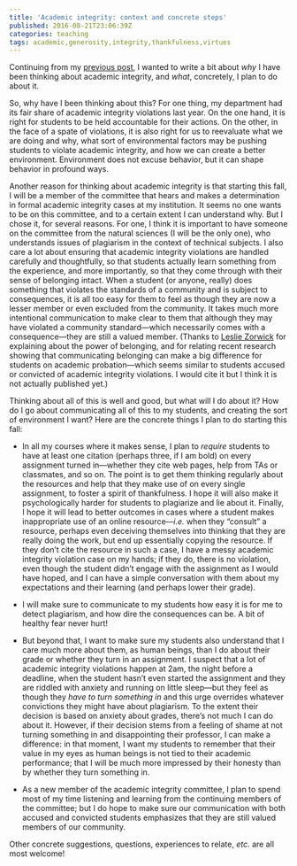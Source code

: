 ```yaml
---
title: 'Academic integrity: context and concrete steps'
published: 2016-08-21T23:06:39Z
categories: teaching
tags: academic,generosity,integrity,thankfulness,virtues
---
```


<p>Continuing from my <a href="https://byorgey.wordpress.com/2016/08/18/academic-integrity-and-other-virtues/">previous post</a>, I wanted to write a bit about <em>why</em> I have been thinking about academic integrity, and <em>what</em>, concretely, I plan to do about it.</p>
<p>So, why have I been thinking about this? For one thing, my department had its fair share of academic integrity violations last year. On the one hand, it is right for students to be held accountable for their actions. On the other, in the face of a spate of violations, it is also right for us to reevaluate what we are doing and why, what sort of environmental factors may be pushing students to violate academic integrity, and how we can create a better environment. Environment does not excuse behavior, but it can shape behavior in profound ways.</p>
<p>Another reason for thinking about academic integrity is that starting this fall, I will be a member of the committee that hears and makes a determination in formal academic integrity cases at my institution. It seems no one wants to be on this committee, and to a certain extent I can understand why. But I chose it, for several reasons. For one, I think it is important to have someone on the committee from the natural sciences (I will be the only one), who understands issues of plagiarism in the context of technical subjects. I also care a lot about ensuring that academic integrity violations are handled carefully and thoughtfully, so that students actually learn something from the experience, and more importantly, so that they come through with their sense of belonging intact. When a student (or anyone, really) does something that violates the standards of a community and is subject to consequences, it is all too easy for them to feel as though they are now a lesser member or even excluded from the community. It takes much more intentional communication to make clear to them that although they may have violated a community standard—which necessarily comes with a consequence—they are still a valued member. (Thanks to <a href="https://www.hendrix.edu/psychology/psychology.aspx?id=12432">Leslie Zorwick</a> for explaining about the power of belonging, and for relating recent research showing that communicating belonging can make a big difference for students on academic probation—which seems similar to students accused or convicted of academic integrity violations. I would cite it but I think it is not actually published yet.)</p>
<p>Thinking about all of this is well and good, but what will I do about it? How do I go about communicating all of this to my students, and creating the sort of environment I want? Here are the concrete things I plan to do starting this fall:</p>
<ul>
<li><p>In all my courses where it makes sense, I plan to <em>require</em> students to have at least one citation (perhaps three, if I am bold) on every assignment turned in—whether they cite web pages, help from TAs or classmates, and so on. The point is to get them thinking regularly about the resources and help that they make use of on every single assignment, to foster a spirit of thankfulness. I hope it will also make it psychologically harder for students to plagiarize and lie about it. Finally, I hope it will lead to better outcomes in cases where a student makes inappropriate use of an online resource—<em>i.e.</em> when they “consult” a resource, perhaps even deceiving themselves into thinking that they are really doing the work, but end up essentially copying the resource. If they don’t cite the resource in such a case, I have a messy academic integrity violation case on my hands; if they do, there is no violation, even though the student didn’t engage with the assignment as I would have hoped, and I can have a simple conversation with them about my expectations and their learning (and perhaps lower their grade).</p></li>
<li><p>I will make sure to communicate to my students how easy it is for me to detect plagiarism, and how dire the consequences can be. A bit of healthy fear never hurt!</p></li>
<li><p>But beyond that, I want to make sure my students also understand that I care much more about them, as human beings, than I do about their grade or whether they turn in an assignment. I suspect that a lot of academic integrity violations happen at 2am, the night before a deadline, when the student hasn’t even started the assignment and they are riddled with anxiety and running on little sleep—but they feel as though they <em>have to turn something in</em> and this urge overrides whatever convictions they might have about plagiarism. To the extent their decision is based on anxiety about grades, there’s not much I can do about it. However, if their decision stems from a feeling of shame at not turning something in and disappointing their professor, I can make a difference: in that moment, I want my students to remember that their value in my eyes as human beings is not tied to their academic performance; that I will be much more impressed by their honesty than by whether they turn something in.</p></li>
<li><p>As a new member of the academic integrity committee, I plan to spend most of my time listening and learning from the continuing members of the committee; but I do hope to make sure our communication with both accused and convicted students emphasizes that they are still valued members of our community.</p></li>
</ul>
<p>Other concrete suggestions, questions, experiences to relate, <em>etc.</em> are all most welcome!</p>

